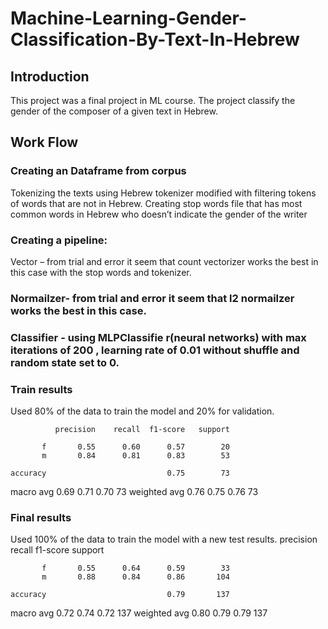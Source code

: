 # Machine-Learning-Gender-Classification-By-Text-In-Hebrew
## Introduction

This project was a final project in ML course. The project classify the gender of the composer of a given text in Hebrew.
## Work Flow 
### Creating an Dataframe from corpus
Tokenizing the texts using Hebrew tokenizer modified with filtering tokens of words that are not in Hebrew.
Creating stop words file that has most common words in Hebrew who doesn’t indicate the gender of the writer  
### Creating a pipeline:
Vector – from trial and error it seem that count vectorizer works the best in this case with the stop words and tokenizer.
### Normailzer- from trial and error it seem that l2 normailzer works the best in this case.
### Classifier - using MLPClassifie r(neural networks) with max iterations of 200 , learning rate of 0.01 without shuffle and random state set to 0.
### Train results
Used 80% of the data to train the model and 20% for validation.

              precision    recall  f1-score   support

           f       0.55      0.60      0.57        20
           m       0.84      0.81      0.83        53

    accuracy                           0.75        73
   macro avg       0.69      0.71      0.70        73
weighted avg       0.76      0.75      0.76        73

### Final results
Used 100% of the data to train the model with a new test results.
              precision    recall  f1-score   support

           f       0.55      0.64      0.59        33
           m       0.88      0.84      0.86       104

    accuracy                           0.79       137
   macro avg       0.72      0.74      0.72       137
weighted avg       0.80      0.79      0.79       137






